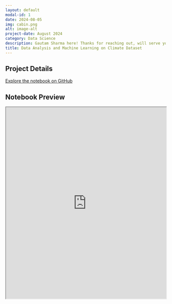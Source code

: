 ```yaml
---
layout: default
modal-id: 1
date: 2024-08-05
img: cabin.png
alt: image-alt
project-date: August 2024
category: Data Science
description: Gautam Sharma here! Thanks for reaching out, will serve you very soon. Thanks :)
title: Data Analysis and Machine Learning on Climate Dataset
---
```


## Project Details

[Explore the notebook on GitHub](https://nbviewer.org/github/Gautam-02s/Kaggle-Notebooks/blob/main/climate-change.ipynb)

## Notebook Preview

<iframe src="https://nbviewer.jupyter.org/github/Gautam-02s/Kaggle-Notebooks/blob/main/climate-change.ipynb" width="100%" height="600px"></iframe>
